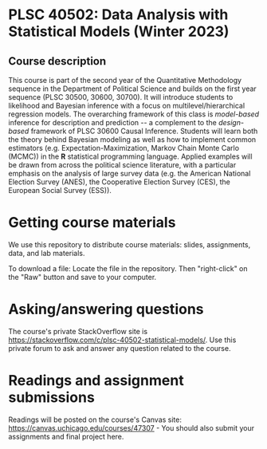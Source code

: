 # PLSC 40502: Data Analysis with Statistical Models (Winter 2023)

## Course description

This course is part of the second year of the Quantitative Methodology sequence in the Department of Political Science and builds on the first year sequence (PLSC 30500, 30600, 30700). It will introduce students to likelihood and Bayesian inference with a focus on multilevel/hierarchical regression models. The overarching framework of this class is *model-based* inference for description and prediction -- a complement to the *design-based* framework of PLSC 30600 Causal Inference. Students will learn both the theory behind Bayesian modeling as well as how to implement common estimators (e.g. Expectation-Maximization, Markov Chain Monte Carlo (MCMC)) in the **R** statistical programming language. Applied examples will be drawn from across the political science literature, with a particular emphasis on the analysis of large survey data (e.g. the American National Election Survey (ANES), the Cooperative Election Survey (CES), the European Social Survey (ESS)). 

# Getting course materials
We use this repository to distribute course materials: slides, assignments, data, and lab materials.

To download a file: Locate the file in the repository. Then "right-click" on the "Raw" button and save to your computer.

# Asking/answering questions

The course's private StackOverflow site is https://stackoverflow.com/c/plsc-40502-statistical-models/. Use this private forum to ask and answer any question related to the course.

# Readings and assignment submissions

Readings will be posted on the course's Canvas site: https://canvas.uchicago.edu/courses/47307 - You should also submit your assignments and final project here.